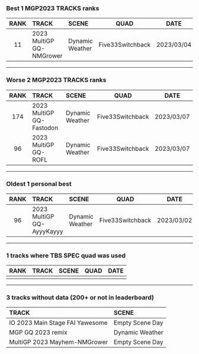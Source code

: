### Best 1 MGP2023 TRACKS ranks
|RANK|TRACK|SCENE|QUAD|DATE|
|:---:|:---|:---|:---:|:---:|
|11|2023 MultiGP GQ-NMGrower|Dynamic Weather|Five33Switchback|2023/03/04|
---
### Worse 2 MGP2023 TRACKS ranks
|RANK|TRACK|SCENE|QUAD|DATE|
|:---:|:---|:---|:---:|:---:|
|174|2023 MultiGP GQ-Fastodon|Dynamic Weather|Five33Switchback|2023/03/07|
|96|2023 MultiGP GQ-ROFL|Dynamic Weather|Five33Switchback|2023/03/07|
---
### Oldest 1 personal best
|RANK|TRACK|SCENE|QUAD|DATE|
|:---:|:---|:---|:---:|:---:|
|96|2023 MultiGP GQ-AyyyKayyy|Dynamic Weather|Five33Switchback|2023/03/02|
---
### 1 tracks where TBS SPEC quad was used
|RANK|TRACK|SCENE|QUAD|DATE|
|:---:|:---|:---|:---:|:---:|
||||||
---
### 3 tracks without data (200+ or not in leaderboard)
|TRACK|SCENE|
|:---|:---|
|IO 2023 Main Stage FAI Yawesome|Empty Scene Day|
|MGP GQ 2023 remix|Dynamic Weather|
|MultiGP 2023 Mayhem-NMGrower|Empty Scene Day|
